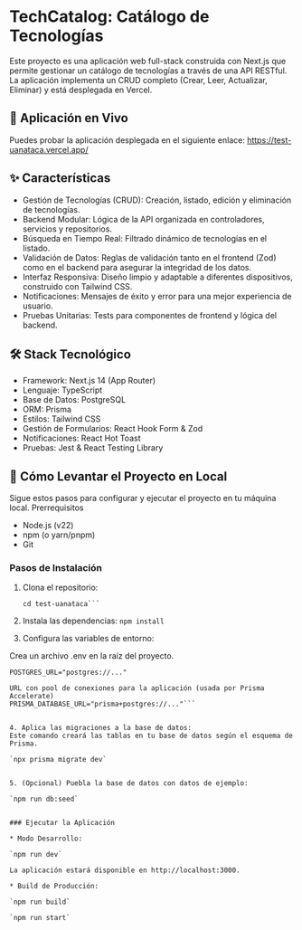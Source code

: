 # TechCatalog: Catálogo de Tecnologías
Este proyecto es una aplicación web full-stack construida con Next.js que permite gestionar un catálogo de tecnologías a través de una API RESTful. La aplicación implementa un CRUD completo (Crear, Leer, Actualizar, Eliminar) y está desplegada en Vercel.

## 🚀 Aplicación en Vivo
Puedes probar la aplicación desplegada en el siguiente enlace:
https://test-uanataca.vercel.app/

## ✨ Características

* Gestión de Tecnologías (CRUD): Creación, listado, edición y eliminación de tecnologías.
* Backend Modular: Lógica de la API organizada en controladores, servicios y repositorios.
* Búsqueda en Tiempo Real: Filtrado dinámico de tecnologías en el listado.
* Validación de Datos: Reglas de validación tanto en el frontend (Zod) como en el backend para asegurar la integridad de los datos.
* Interfaz Responsiva: Diseño limpio y adaptable a diferentes dispositivos, construido con Tailwind CSS.
* Notificaciones: Mensajes de éxito y error para una mejor experiencia de usuario.
* Pruebas Unitarias: Tests para componentes de frontend y lógica del backend.

## 🛠️ Stack Tecnológico

* Framework: Next.js 14 (App Router)
* Lenguaje: TypeScript
* Base de Datos: PostgreSQL
* ORM: Prisma
* Estilos: Tailwind CSS
* Gestión de Formularios: React Hook Form & Zod
* Notificaciones: React Hot Toast
* Pruebas: Jest & React Testing Library

## 🚀 Cómo Levantar el Proyecto en Local

Sigue estos pasos para configurar y ejecutar el proyecto en tu máquina local.
Prerrequisitos

* Node.js (v22)
* npm (o yarn/pnpm)
* Git

### Pasos de Instalación

1. Clona el repositorio:
   ```git clone https://github.com/SeeDSeven/test-uanataca.git
   cd test-uanataca```

2. Instala las dependencias:
  `npm install`


3. Configura las variables de entorno:

Crea un archivo .env en la raíz del proyecto.

```URL de conexión directa para migraciones y seeding
POSTGRES_URL="postgres://..."

URL con pool de conexiones para la aplicación (usada por Prisma Accelerate)
PRISMA_DATABASE_URL="prisma+postgres://..."```


4. Aplica las migraciones a la base de datos:
Este comando creará las tablas en tu base de datos según el esquema de Prisma.

`npx prisma migrate dev`


5. (Opcional) Puebla la base de datos con datos de ejemplo:

`npm run db:seed`


### Ejecutar la Aplicación

* Modo Desarrollo:

`npm run dev`

La aplicación estará disponible en http://localhost:3000.

* Build de Producción:

`npm run build`

`npm run start`


